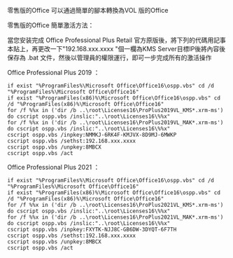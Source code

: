 零售版的Office 可以通過簡單的腳本轉換為VOL 版的Office

零售版的Office 簡單激活方法：

當您安装完成 Office Professional Plus  Retail 官方原版後，將下列的代碼用記事本貼上，再更改一下"192.168.xxx.xxxx "個一欄為KMS Server目標IP後將內容後保存為 .bat 文件，然後以管理員的權限運行，即可一步完成所有的激活操作
  

<p> Office Professional Plus 2019 ：<br/></p>
<pre><code>if exist "%ProgramFiles%\Microsoft Office\Office16\ospp.vbs" cd /d "%ProgramFiles%\Microsoft Office\Office16"
if exist "%ProgramFiles(x86)%\Microsoft Office\Office16\ospp.vbs" cd /d "%ProgramFiles(x86)%\Microsoft Office\Office16"
for /f %%x in ('dir /b ..\root\Licenses16\ProPlus2019VL_KMS*.xrm-ms') do cscript ospp.vbs /inslic:"..\root\Licenses16\%%x"
for /f %%x in ('dir /b ..\root\Licenses16\ProPlus2019VL_MAK*.xrm-ms') do cscript ospp.vbs /inslic:"..\root\Licenses16\%%x"
cscript ospp.vbs /inpkey:NMMKJ-6RK4F-KMJVX-8D9MJ-6MWKP
cscript ospp.vbs /sethst:192.168.xxx.xxxx 
cscript ospp.vbs /unpkey:8MBCX
cscript ospp.vbs /act</code></pre></div>
            </div>



<p>Office Professional Plus 2021 ：<br/></p>
<pre><code>if exist "%ProgramFiles%\Microsoft Office\Office16\ospp.vbs" cd /d "%ProgramFiles%\Microsoft Office\Office16"
if exist "%ProgramFiles(x86)%\Microsoft Office\Office16\ospp.vbs" cd /d "%ProgramFiles(x86)%\Microsoft Office\Office16"
for /f %%x in ('dir /b ..\root\Licenses16\ProPlus2021VL_KMS*.xrm-ms') do cscript ospp.vbs /inslic:"..\root\Licenses16\%%x"
for /f %%x in ('dir /b ..\root\Licenses16\ProPlus2021VL_MAK*.xrm-ms') do cscript ospp.vbs /inslic:"..\root\Licenses16\%%x"
cscript ospp.vbs /inpkey:FXYTK-NJJ8C-GB6DW-3DYQT-6F7TH
cscript ospp.vbs /sethst:192.168.xxx.xxxx 
cscript ospp.vbs /unpkey:8MBCX
cscript ospp.vbs /act</code></pre></div>
            </div>

